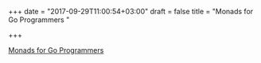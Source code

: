 +++
date = "2017-09-29T11:00:54+03:00"
draft = false
title = "Monads for Go Programmers  "

+++

<p><a href="https://awalterschulze.github.io/blog/post/monads-for-goprogrammers/">Monads for Go Programmers  </a></p>
